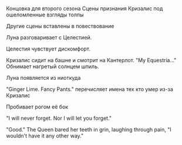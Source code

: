 Концовка для второго сезона
Сцены признания Кризалис под ошеломленные взгляды толпы

Другие сцены вставлены в повествование 

Луна разговаривает с Целестией.

Целестия чувствует дискомфорт.



Кризалис сидит на башне и смотрит на Кантерлот.
"My Equestria..."
Обнимает нагретый солнцем шпиль.

Луна появляется из ниоткуда

"Ginger Lime. Fancy Pants." перечисляет имена тех кто умер из-за Кризалис

Пробивает рогом её бок

"I will never forget. Nor I will let you forget."

"Good." The Queen bared her teeth in grin, laughing through pain, "I wouldn't have it any other way."